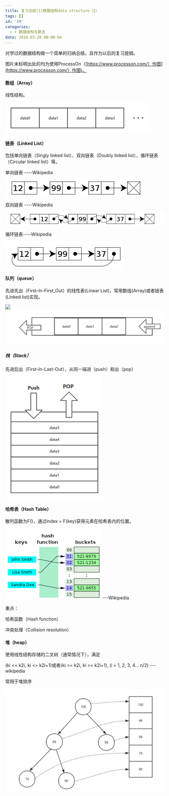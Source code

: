 ```yaml
---
title: 复习总结(1)数据结构data structure（1）
tags: []
id: '29'
categories:
  - - 数据结构与算法
date: 2018-03-28 00:00:04
---
```


对学过的数据结构做一个简单的归纳总结，且作为以后的复习提纲。

图片未标明出处的均为使用ProcessOn（[https://www.processon.com/）作图](https://www.processon.com/）作图)。

#### 数组（Array）

线性结构。

![](../img/2018/03/AMGYATKDD9NJY3UD24T.png)

#### 链表（Linked List）

包括单向链表（Singly linked list）、双向链表（Doubly linked list）、循环链表（Circular linked list）等。

单向链表 ----Wikipedia

![](../img/2018/03/O_W1VBNTYEIS2IV_1O.png)

双向链表 ----Wikipedia

![](../img/2018/03/2IUGN6UU3KJ6JKZ4W.png)

循环链表----Wikipedia

![](../img/2018/03/YZCVQ1OLOQRM6P1L8B0_V.png)

#### 队列（queue）

先进先出（First-In-First\_Out）的线性表(Linear List)，常用数组(Array)或者链表(Linked list)实现。

![](file:///C:\Users\Mak\AppData\Roaming\Tencent\Users\379857334\TIM\WinTemp\RichOle\6`(A6{@REH5UL`K~{7J`9)9.png)![](../img/2018/03/54BF6FN46U5S29OV7I.png)

##### 栈（Stack）

先进后出（First-In-Last-Out），从同一端进（push）和出（pop）

![](../img/2018/03/7IQ45E16HNGSJWQ07.png)

#### 哈希表（Hash Table）

散列函数为F()，通过index = F(key)获得元素在哈希表内的位置。

![](../img/2018/03/XQYLDWPSCH0RY@YY.png)\---Wikipedia

重点：

哈希函数（Hash function）

冲突处理（Collision resolution）

#### 堆（heap）

使用线性结构存储的二叉树（通常情况下），满足

(ki <= k2i, ki <= k2i+1)或者(ki >= k2i, ki >= k2i+1), (i = 1, 2, 3, 4... n/2) ---wikipedia

常用于堆排序

![](../img/2018/03/YS5WL53MSG7@@G.png)